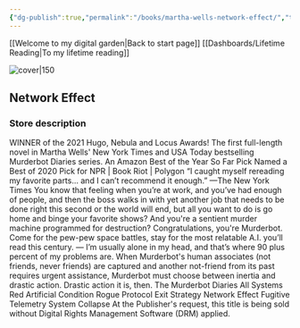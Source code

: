 ```yaml
---
{"dg-publish":true,"permalink":"/books/martha-wells-network-effect/","title":"\"Network Effect\""}
---
```


[[Welcome to my digital garden\|Back to start page]]
[[Dashboards/Lifetime Reading\|To my lifetime reading]]



![cover|150](http://books.google.com/books/content?id=0AGrDwAAQBAJ&printsec=frontcover&img=1&zoom=1&edge=curl&source=gbs_api)

## Network Effect

### Store description

WINNER of the 2021 Hugo, Nebula and Locus Awards! The first full-length novel in Martha Wells' New York Times and USA Today bestselling Murderbot Diaries series. An Amazon Best of the Year So Far Pick Named a Best of 2020 Pick for NPR | Book Riot | Polygon “I caught myself rereading my favorite parts... and I can’t recommend it enough.” —The New York Times You know that feeling when you’re at work, and you’ve had enough of people, and then the boss walks in with yet another job that needs to be done right this second or the world will end, but all you want to do is go home and binge your favorite shows? And you're a sentient murder machine programmed for destruction? Congratulations, you're Murderbot. Come for the pew-pew space battles, stay for the most relatable A.I. you’ll read this century. — I’m usually alone in my head, and that’s where 90 plus percent of my problems are. When Murderbot's human associates (not friends, never friends) are captured and another not-friend from its past requires urgent assistance, Murderbot must choose between inertia and drastic action. Drastic action it is, then. The Murderbot Diaries All Systems Red Artificial Condition Rogue Protocol Exit Strategy Network Effect Fugitive Telemetry System Collapse At the Publisher's request, this title is being sold without Digital Rights Management Software (DRM) applied.


```